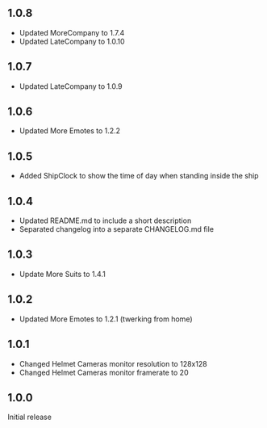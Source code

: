 ## 1.0.8

- Updated MoreCompany to 1.7.4
- Updated LateCompany to 1.0.10

## 1.0.7

- Updated LateCompany to 1.0.9

## 1.0.6

- Updated More Emotes to 1.2.2

## 1.0.5

- Added ShipClock to show the time of day when standing inside the ship

## 1.0.4

- Updated README.md to include a short description
- Separated changelog into a separate CHANGELOG.md file

## 1.0.3

- Update More Suits to 1.4.1

## 1.0.2

- Updated More Emotes to 1.2.1 (twerking from home)

## 1.0.1

- Changed Helmet Cameras monitor resolution to 128x128
- Changed Helmet Cameras monitor framerate to 20

## 1.0.0

Initial release
